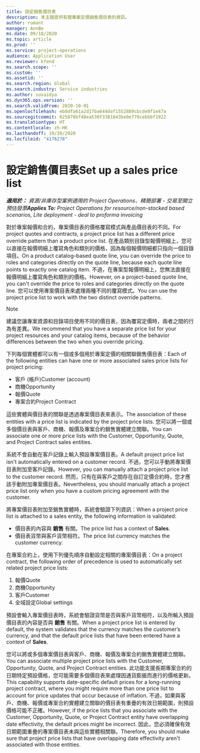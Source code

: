 ```yaml
---
title: 設定銷售價目表
description: 本主題提供有關專案定價銷售價目表的資訊。
author: rumant
manager: AnnBe
ms.date: 09/18/2020
ms.topic: article
ms.prod: ''
ms.service: project-operations
audience: Application User
ms.reviewer: kfend
ms.search.scope: ''
ms.custom: ''
ms.assetid: ''
ms.search.region: Global
ms.search.industry: Service industries
ms.author: suvaidya
ms.dyn365.ops.version: ''
ms.search.validFrom: 2020-10-01
ms.openlocfilehash: eb8dfa61a2d17ba644daf1552889cbcde0f1e47a
ms.sourcegitcommit: 625878bf48ea530f3381843be0e778cebbbf1922
ms.translationtype: HT
ms.contentlocale: zh-HK
ms.lasthandoff: 10/30/2020
ms.locfileid: "4176278"
---
```

# <a name="set-up-a-sales-price-list"></a><span data-ttu-id="a86f0-103">設定銷售價目表</span><span class="sxs-lookup"><span data-stu-id="a86f0-103">Set up a sales price list</span></span>

<span data-ttu-id="a86f0-104">_**適用於：** 資源/非庫存型案例適用的 Project Operations、精簡部署 - 交易至開立預估發票_</span><span class="sxs-lookup"><span data-stu-id="a86f0-104">_**Applies To:** Project Operations for resource/non-stocked based scenarios, Lite deployment - deal to proforma invoicing_</span></span>

<span data-ttu-id="a86f0-105">對於專案報價和合約，專案價目表的價格覆寫模式與產品價目表的不同。</span><span class="sxs-lookup"><span data-stu-id="a86f0-105">For project quotes and contracts, a project price list has a different price override pattern than a product price list.</span></span> <span data-ttu-id="a86f0-106">在產品類別目錄型報價明細上，您可以直接在報價明細上覆寫角色和類別的價格，因為每個報價明細都只指向一個目錄項目。</span><span class="sxs-lookup"><span data-stu-id="a86f0-106">On a product catalog–based quote line, you can override the price to roles and categories directly on the quote line, because each quote line points to exactly one catalog item.</span></span> <span data-ttu-id="a86f0-107">不過，在專案型報價明細上，您無法直接在報價明細上覆寫角色和類別的價格。</span><span class="sxs-lookup"><span data-stu-id="a86f0-107">However, on a project-based quote line, you can't override the price to roles and categories directly on the quote line.</span></span> <span data-ttu-id="a86f0-108">您可以使用專案價目表來處理兩種不同的覆寫模式。</span><span class="sxs-lookup"><span data-stu-id="a86f0-108">You can use the project price list to work with the two distinct override patterns.</span></span>

> [!NOTE]
> <span data-ttu-id="a86f0-109">建議您讓專案資源和目錄項目使用不同的價目表，因為覆寫定價時，兩者之間的行為有差異。</span><span class="sxs-lookup"><span data-stu-id="a86f0-109">We recommend that you have a separate price list for your project resources and your catalog items, because of the behavior differences between the two when you override pricing.</span></span>

<span data-ttu-id="a86f0-110">下列每個實體都可以有一個或多個用於專案定價的相關聯銷售價目表：</span><span class="sxs-lookup"><span data-stu-id="a86f0-110">Each of the following entities can have one or more associated sales price lists for project pricing:</span></span>

- <span data-ttu-id="a86f0-111">客戶 (帳戶)</span><span class="sxs-lookup"><span data-stu-id="a86f0-111">Customer (account)</span></span> 
- <span data-ttu-id="a86f0-112">商機</span><span class="sxs-lookup"><span data-stu-id="a86f0-112">Opportunity</span></span> 
- <span data-ttu-id="a86f0-113">報價</span><span class="sxs-lookup"><span data-stu-id="a86f0-113">Quote</span></span> 
- <span data-ttu-id="a86f0-114">專案合約</span><span class="sxs-lookup"><span data-stu-id="a86f0-114">Project Contract</span></span>

<span data-ttu-id="a86f0-115">這些實體與價目表的關聯是透過專案價目表來表示。</span><span class="sxs-lookup"><span data-stu-id="a86f0-115">The association of these entities with a price list is indicated by the project price lists.</span></span> <span data-ttu-id="a86f0-116">您可以將一個或多個價目表與客戶、商機、報價及專案合約銷售實體建立關聯。</span><span class="sxs-lookup"><span data-stu-id="a86f0-116">You can associate one or more price lists with the Customer, Opportunity, Quote, and Project Contract sales entities.</span></span>

<span data-ttu-id="a86f0-117">系統不會自動在客戶記錄上輸入預設專案價目表。</span><span class="sxs-lookup"><span data-stu-id="a86f0-117">A default project price list isn't automatically entered on a customer record.</span></span> <span data-ttu-id="a86f0-118">不過，您可以手動將專案價目表附加至客戶記錄。</span><span class="sxs-lookup"><span data-stu-id="a86f0-118">However, you can manually attach a project price list to the customer record.</span></span> <span data-ttu-id="a86f0-119">然而，只有在與客戶之間存在自訂定價合約時，您才應該手動附加專案價目表。</span><span class="sxs-lookup"><span data-stu-id="a86f0-119">Nevertheless, you should manually attach a project price list only when you have a custom pricing agreement with the customer.</span></span> 

<span data-ttu-id="a86f0-120">將專案價目表附加至銷售實體時，系統會驗證下列資訊：</span><span class="sxs-lookup"><span data-stu-id="a86f0-120">When a project price list is attached to a sales entity, the following information is validated:</span></span>

- <span data-ttu-id="a86f0-121">價目表的內容與 **銷售** 有關。</span><span class="sxs-lookup"><span data-stu-id="a86f0-121">The price list has a context of **Sales**.</span></span> 
- <span data-ttu-id="a86f0-122">價目表貨幣與客戶貨幣相符。</span><span class="sxs-lookup"><span data-stu-id="a86f0-122">The price list currency matches the customer currency.</span></span> 

<span data-ttu-id="a86f0-123">在專案合約上，使用下列優先順序自動設定相關的專案價目表：</span><span class="sxs-lookup"><span data-stu-id="a86f0-123">On a project contract, the following order of precedence is used to automatically set related project price lists:</span></span>

1. <span data-ttu-id="a86f0-124">報價</span><span class="sxs-lookup"><span data-stu-id="a86f0-124">Quote</span></span>
2. <span data-ttu-id="a86f0-125">商機​​</span><span class="sxs-lookup"><span data-stu-id="a86f0-125">Opportunity</span></span>
3. <span data-ttu-id="a86f0-126">客戶</span><span class="sxs-lookup"><span data-stu-id="a86f0-126">Customer</span></span> 
4. <span data-ttu-id="a86f0-127">全域設定</span><span class="sxs-lookup"><span data-stu-id="a86f0-127">Global settings</span></span> 

<span data-ttu-id="a86f0-128">預設會輸入專案價目表時，系統會驗證貨幣是否與客戶貨幣相符，以及所輸入預設價目表的內容是否與 **銷售** 有關。</span><span class="sxs-lookup"><span data-stu-id="a86f0-128">When a project price list is entered by default, the system validates that the currency matches the customer’s currency, and that the default price lists that have been entered have a context of **Sales**.</span></span>

<span data-ttu-id="a86f0-129">您可以將或多個專案價目表與客戶、商機、報價及專案合約銷售實體建立關聯。</span><span class="sxs-lookup"><span data-stu-id="a86f0-129">You can associate multiple project price lists with the Customer, Opportunity, Quote, and Project Contract entities.</span></span> <span data-ttu-id="a86f0-130">此功能支援長期專案合約的日期特定預設價格，您可能需要多個價目表來處理因通貨膨脹而進行的價格更新。</span><span class="sxs-lookup"><span data-stu-id="a86f0-130">This capability supports date-specific default prices for a long-running project contract, where you might require more than one price list to account for price updates that occur because of inflation.</span></span> <span data-ttu-id="a86f0-131">不過，如果與客戶、商機、報價或專案合約實體建立關聯的價目表有重疊的有效日期範圍，則預設價格可能不正確。</span><span class="sxs-lookup"><span data-stu-id="a86f0-131">However, if the price lists that you associate with the Customer, Opportunity, Quote, or Project Contract entity have overlapping date effectivity, the default prices might be incorrect.</span></span> <span data-ttu-id="a86f0-132">因此，您必須確保有效日期範圍重疊的專案價目表未與這些實體相關聯。</span><span class="sxs-lookup"><span data-stu-id="a86f0-132">Therefore, you should make sure that project price lists that have overlapping date effectivity aren't associated with those entities.</span></span>
